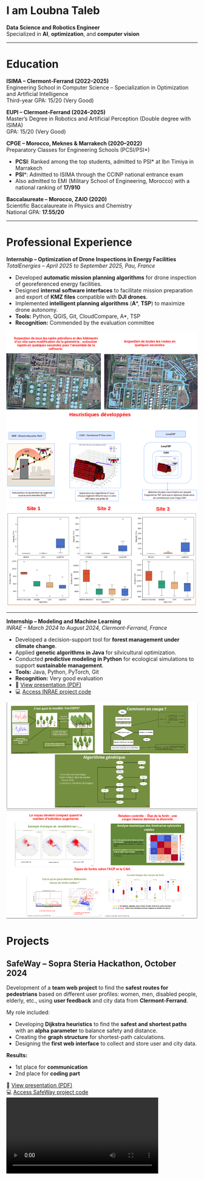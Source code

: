 # I am Loubna Taleb  

**Data Science and Robotics Engineer**  
Specialized in **AI**, **optimization**, and **computer vision**  

---

# Education  

**ISIMA – Clermont-Ferrand (2022–2025)**  
Engineering School in Computer Science – Specialization in Optimization and Artificial Intelligence  
Third-year GPA: 15/20 (Very Good)  

**EUPI – Clermont-Ferrand (2024–2025)**  
Master’s Degree in Robotics and Artificial Perception (Double degree with ISIMA)  
GPA: 15/20 (Very Good)  

**CPGE – Morocco, Meknes & Marrakech (2020–2022)**  
Preparatory Classes for Engineering Schools (PCSI/PSI*)  
- **PCSI**: Ranked among the top students, admitted to PSI* at Ibn Timiya in Marrakech  
- **PSI***: Admitted to ISIMA through the CCINP national entrance exam  
- Also admitted to EMI (Military School of Engineering, Morocco) with a national ranking of **17/910**  

**Baccalaureate – Morocco, ZAIO (2020)**  
Scientific Baccalaureate in Physics and Chemistry  
National GPA: **17.55/20**

---

# Professional Experience  

**Internship – Optimization of Drone Inspections in Energy Facilities**  
*TotalEnergies – April 2025 to September 2025, Pau, France*  

- Developed **automatic mission planning algorithms** for drone inspection of georeferenced energy facilities.  
- Designed **internal software interfaces** to facilitate mission preparation and export of **KMZ files** compatible with **DJI drones**.  
- Implemented **intelligent planning algorithms** (**A***, **TSP**) to maximize drone autonomy.  
- **Tools:** Python, QGIS, Git, CloudCompare, A*, TSP  
- **Recognition:** Commended by the evaluation committee  

![Results](assets/stages/TotalEnergies/results1.png)  
![Process Flow](assets/stages/TotalEnergies/heuristic.png)  
![Results](assets/stages/TotalEnergies/results2.png)

---

**Internship – Modeling and Machine Learning**  
*INRAE – March 2024 to August 2024, Clermont-Ferrand, France*  

- Developed a decision-support tool for **forest management under climate change**.  
- Applied **genetic algorithms in Java** for silvicultural optimization.  
- Conducted **predictive modeling in Python** for ecological simulations to support **sustainable management**.  
- **Tools:** Java, Python, PyTorch, Git  
- **Recognition:** Very good evaluation  
- 📄 [View presentation (PDF)](assets/stages/INRAE/Orale_TALEB_loubna_ZZ2_F4-1.pdf)  
- 💻 [Access INRAE project code](assets/stages/INRAE/codes_Inrae)  

![Process Flow](assets/stages/INRAE/process1.png)  
![Results](assets/stages/INRAE/results.png)


# Projects
## SafeWay – Sopra Steria Hackathon, October 2024

Development of a **team web project** to find the **safest routes for pedestrians** based on different user profiles: women, men, disabled people, elderly, etc., using **user feedback** and city data from **Clermont-Ferrand**.  

My role included:  
- Developing **Dijkstra heuristics** to find the **safest and shortest paths** with an **alpha parameter** to balance safety and distance.  
- Creating the **graph structure** for shortest-path calculations.  
- Designing the **first web interface** to collect and store user and city data.  

**Results:**  
- 1st place for **communication**  
- 2nd place for **coding part**  

📄 [View presentation (PDF)](/assets/Projects/SafeWay/app.py)  
💻 [Access SafeWay project code](assets/Projects/SafeWay/safeway_codes)  
<video width="400" controls>
  <source src="assets/Projects/SafeWay/demoSafeway.mp4" type="video/mp4">
  Your browser does not support the video tag.
</video>

